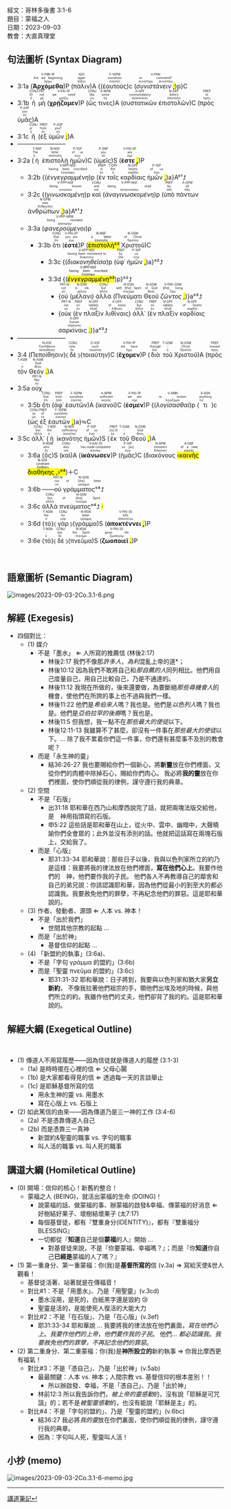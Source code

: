 經文：哥林多後書 3:1-6   
題目：蒙福之人   
日期：2023-09-03   
教會：大直真理堂   


## 句法圖析 (Syntax Diagram)

- 3:1a (<RUBY><ruby><ruby><strong><strong>Ἀρχόμεθα</strong></strong><rt>ἄρχω</rt></ruby><rt>Are we beginning</rt></ruby><rt>V-PMI-1P</rt></RUBY>)P (<RUBY><ruby><ruby>πάλιν<rt>πάλιν</rt></ruby><rt>again</rt></ruby><rt>ADV</rt></RUBY>)A {(<RUBY><ruby><ruby>ἑαυτοὺς<rt>ἑαυτοῦ</rt></ruby><rt>ourselves</rt></ruby><rt>F-1APM</rt></RUBY>)c (<RUBY><ruby><ruby><em>συνιστάνειν <mark class="pm">;</mark></em><rt>συνίστημι, συνιστάω</rt></ruby><rt>to commend?</rt></ruby><rt>V-PAN</rt></RUBY>)p}C
- 3:1b <RUBY><ruby><ruby>ἢ<rt>ἤ</rt></ruby><rt>Or</rt></ruby><rt>CONJ</rt></RUBY> <RUBY><ruby><ruby>μὴ<rt>μή</rt></ruby><rt>not</rt></ruby><rt>PRT</rt></RUBY> (<RUBY><ruby><ruby><strong><strong>χρῄζομεν</strong></strong><rt>χρῄζω</rt></ruby><rt>we need</rt></ruby><rt>V-PAI-1P</rt></RUBY>)P (<RUBY><ruby><ruby>ὥς<rt>ὡς</rt></ruby><rt>like</rt></ruby><rt>CONJ</rt></RUBY> <RUBY><ruby><ruby>τινες<rt>τις</rt></ruby><rt>some</rt></ruby><rt>X-NPM</rt></RUBY>)A (<RUBY><ruby><ruby>συστατικῶν<rt>συστατικός</rt></ruby><rt>commendatory</rt></ruby><rt>A-GPF</rt></RUBY> <RUBY><ruby><ruby>ἐπιστολῶν<rt>ἐπιστολή</rt></ruby><rt>letters</rt></ruby><rt>N-GPF</rt></RUBY>)C (<RUBY><ruby><ruby>πρὸς<rt>πρός</rt></ruby><rt>to</rt></ruby><rt>PREP</rt></RUBY> <RUBY><ruby><ruby>ὑμᾶς<rt>σύ</rt></ruby><rt>you</rt></ruby><rt>P-2AP</rt></RUBY>)A
- 3:1c <RUBY><ruby><ruby>ἢ<rt>ἤ</rt></ruby><rt>or</rt></ruby><rt>CONJ</rt></RUBY> (<RUBY><ruby><ruby>ἐξ<rt>ἐκ</rt></ruby><rt>from</rt></ruby><rt>PREP</rt></RUBY> <RUBY><ruby><ruby>ὑμῶν <mark class="pm">;</mark><rt>σύ</rt></ruby><rt>you?</rt></ruby><rt>P-2GP</rt></RUBY>)A 
- ————————
- 3:2a (<RUBY><ruby><ruby>ἡ<rt>ὁ</rt></ruby><rt>The</rt></ruby><rt>T-NSF</rt></RUBY> <RUBY><ruby><ruby>ἐπιστολὴ<rt>ἐπιστολή</rt></ruby><rt>letter</rt></ruby><rt>N-NSF</rt></RUBY> <RUBY><ruby><ruby>ἡμῶν<rt>ἐγώ</rt></ruby><rt>of us</rt></ruby><rt>P-1GP</rt></RUBY>)C (<RUBY><ruby><ruby>ὑμεῖς<rt>σύ</rt></ruby><rt>you</rt></ruby><rt>P-2NP</rt></RUBY>)S (<RUBY><ruby><ruby><strong>ἐστε <mark class="pm">,</mark></strong><rt>εἰμί</rt></ruby><rt>are</rt></ruby><rt>V-PAI-2P</rt></RUBY>)P 
	- 3:2b {(<RUBY><ruby><ruby><em><em>ἐνγεγραμμένη</em></em><rt>ἐγγράφω</rt></ruby><rt>having been inscribed</rt></ruby><rt>V-RPP-NSF</rt></RUBY>)p (<RUBY><ruby><ruby>ἐν<rt>ἐν</rt></ruby><rt>in</rt></ruby><rt>PREP</rt></RUBY> <RUBY><ruby><ruby>ταῖς<rt>ὁ</rt></ruby><rt>the</rt></ruby><rt>T-DPF</rt></RUBY> <RUBY><ruby><ruby>καρδίαις<rt>καρδία</rt></ruby><rt>hearts</rt></ruby><rt>N-DPF</rt></RUBY> <RUBY><ruby><ruby>ἡμῶν <mark class="pm">,</mark><rt>ἐγώ</rt></ruby><rt>of us</rt></ruby><rt>P-1GP</rt></RUBY>)a}A°¹⮥
	- 3:2c {(<RUBY><ruby><ruby><em><em>γινωσκομένη</em></em><rt>γινώσκω</rt></ruby><rt>being known</rt></ruby><rt>V-PPP-NSF</rt></RUBY>)p <RUBY><ruby><ruby>καὶ<rt>καί</rt></ruby><rt>and</rt></ruby><rt>CONJ</rt></RUBY> (<RUBY><ruby><ruby><em><em>ἀναγινωσκομένη</em></em><rt>ἀναγινώσκω</rt></ruby><rt>being read</rt></ruby><rt>V-PPP-NSF</rt></RUBY>)p (<RUBY><ruby><ruby>ὑπὸ<rt>ὑπό</rt></ruby><rt>by</rt></ruby><rt>PREP</rt></RUBY> <RUBY><ruby><ruby>πάντων<rt>πᾶς</rt></ruby><rt>all</rt></ruby><rt>A-GPM</rt></RUBY> <RUBY><ruby><ruby>ἀνθρώπων <mark class="pm">,</mark><rt>ἄνθρωπος</rt></ruby><rt>men</rt></ruby><rt>N-GPM</rt></RUBY>)a}A°¹⮥ 
	- 3:3a (<RUBY><ruby><ruby><em><em>φανερούμενοι</em></em><rt>φανερόω</rt></ruby><rt>being revealed</rt></ruby><rt>V-PPP-NPM</rt></RUBY>)p
		- 3:3b <RUBY><ruby><ruby>ὅτι<rt>ὅτι</rt></ruby><rt>that</rt></ruby><rt>CONJ</rt></RUBY> (<RUBY><ruby><ruby><strong><strong>ἐστὲ</strong></strong><rt>εἰμί</rt></ruby><rt>you are</rt></ruby><rt>V-PAI-2P</rt></RUBY>)P (<mark><RUBY><ruby><ruby>ἐπιστολὴ<rt>ἐπιστολή</rt></ruby><rt>a letter</rt></ruby><rt>N-NSF</rt></RUBY>°²</mark> <RUBY><ruby><ruby>Χριστοῦ<rt>Χριστός</rt></ruby><rt>of Christ</rt></ruby><rt>N-GSM</rt></RUBY>)C 
			- 3:3c {(<RUBY><ruby><ruby><em><em>διακονηθεῖσα</em></em><rt>διακονέω</rt></ruby><rt>having been ministered to</rt></ruby><rt>V-APP-NSF</rt></RUBY>)p (<RUBY><ruby><ruby>ὑφ᾽<rt>ὑπό</rt></ruby><rt>by</rt></ruby><rt>PREP</rt></RUBY> <RUBY><ruby><ruby>ἡμῶν <mark class="pm">,</mark><rt>ἐγώ</rt></ruby><rt>us</rt></ruby><rt>P-1GP</rt></RUBY>)a}°²⮥
			- 3:3d {(<mark><RUBY><ruby><ruby><em><em>ἐνγεγραμμένη</em></em><rt>ἐγγράφω</rt></ruby><rt>having been inscribed</rt></ruby><rt>V-RPP-NSF</rt></RUBY>°³</mark>)p}°²⮥
				- {<RUBY><ruby><ruby>οὐ<rt>οὐ</rt></ruby><rt>not</rt></ruby><rt>PRT-N</rt></RUBY> (<RUBY><ruby><ruby>μέλανι<rt>μέλαν</rt></ruby><rt>in ink</rt></ruby><rt>N-DSN</rt></RUBY>) <RUBY><ruby><ruby>ἀλλὰ<rt>ἀλλά</rt></ruby><rt>but</rt></ruby><rt>CONJ</rt></RUBY> (<RUBY><ruby><ruby>Πνεύματι<rt>πνεῦμα</rt></ruby><rt>with [the] Spirit</rt></ruby><rt>N-DSN</rt></RUBY> <RUBY><ruby><ruby>Θεοῦ<rt>θεός</rt></ruby><rt>of God</rt></ruby><rt>N-GSM</rt></RUBY> <RUBY><ruby><ruby><em>ζῶντος <mark class="pm">,</mark></em><rt>ζάω</rt></ruby><rt>[the] living</rt></ruby><rt>V-PAP-GSM</rt></RUBY>)}a°³⮥
				- {<RUBY><ruby><ruby>οὐκ<rt>οὐ</rt></ruby><rt>not</rt></ruby><rt>PRT-N</rt></RUBY> (<RUBY><ruby><ruby>ἐν<rt>ἐν</rt></ruby><rt>on</rt></ruby><rt>PREP</rt></RUBY> <RUBY><ruby><ruby>πλαξὶν<rt>πλάξ</rt></ruby><rt>tablets</rt></ruby><rt>N-DPF</rt></RUBY> <RUBY><ruby><ruby>λιθίναις<rt>λίθινος</rt></ruby><rt>of stone</rt></ruby><rt>A-DPF</rt></RUBY>) <RUBY><ruby><ruby>ἀλλ᾽<rt>ἀλλά</rt></ruby><rt>but</rt></ruby><rt>CONJ</rt></RUBY> (<RUBY><ruby><ruby>ἐν<rt>ἐν</rt></ruby><rt>on</rt></ruby><rt>PREP</rt></RUBY> <RUBY><ruby><ruby>πλαξὶν<rt>πλάξ</rt></ruby><rt>tablets</rt></ruby><rt>N-DPF</rt></RUBY> <RUBY><ruby><ruby>καρδίαις<rt>καρδία</rt></ruby><rt>of hearts</rt></ruby><rt>N-DPF</rt></RUBY> <RUBY><ruby><ruby>σαρκίναις <mark class="pm">.</mark><rt>σάρκινος</rt></ruby><rt>human</rt></ruby><rt>A-DPF</rt></RUBY>)}a°³⮥
- ————————
- 3:4 (<RUBY><ruby><ruby>Πεποίθησιν<rt>πεποίθησις</rt></ruby><rt>Confidence</rt></ruby><rt>N-ASF</rt></RUBY>)⦇ <RUBY><ruby><ruby>δὲ<rt>δέ</rt></ruby><rt>now</rt></ruby><rt>CONJ</rt></RUBY> ⦈(<RUBY><ruby><ruby>τοιαύτην<rt>τοιοῦτος</rt></ruby><rt>such</rt></ruby><rt>D-ASF</rt></RUBY>)C (<RUBY><ruby><ruby><strong><strong>ἔχομεν</strong></strong><rt>ἔχω</rt></ruby><rt>we have</rt></ruby><rt>V-PAI-1P</rt></RUBY>)P (<RUBY><ruby><ruby>διὰ<rt>διά</rt></ruby><rt>through</rt></ruby><rt>PREP</rt></RUBY> <RUBY><ruby><ruby>τοῦ<rt>ὁ</rt></ruby><rt>-</rt></ruby><rt>T-GSM</rt></RUBY> <RUBY><ruby><ruby>Χριστοῦ<rt>Χριστός</rt></ruby><rt>Christ</rt></ruby><rt>N-GSM</rt></RUBY>)A (<RUBY><ruby><ruby>πρὸς<rt>πρός</rt></ruby><rt>toward</rt></ruby><rt>PREP</rt></RUBY> <RUBY><ruby><ruby>τὸν<rt>ὁ</rt></ruby><rt>-</rt></ruby><rt>T-ASM</rt></RUBY> <RUBY><ruby><ruby>Θεόν <mark class="pm">.</mark><rt>θεός</rt></ruby><rt>God</rt></ruby><rt>N-ASM</rt></RUBY>)A 
- 3:5a <RUBY><ruby><ruby>οὐχ<rt>οὐ</rt></ruby><rt>Not</rt></ruby><rt>PRT-N</rt></RUBY>
	- 3:5b <RUBY><ruby><ruby>ὅτι<rt>ὅτι</rt></ruby><rt>that</rt></ruby><rt>CONJ</rt></RUBY> (<RUBY><ruby><ruby>ἀφ᾽<rt>ἀπό</rt></ruby><rt>from</rt></ruby><rt>PREP</rt></RUBY> <RUBY><ruby><ruby>ἑαυτῶν<rt>ἑαυτοῦ</rt></ruby><rt>ourselves</rt></ruby><rt>F-1GPM</rt></RUBY>)A (<RUBY><ruby><ruby>ἱκανοί<rt>ἱκανός</rt></ruby><rt>sufficient</rt></ruby><rt>A-NPM</rt></RUBY>)C (<RUBY><ruby><ruby><strong><strong>ἐσμεν</strong></strong><rt>εἰμί</rt></ruby><rt>we are</rt></ruby><rt>V-PAI-1P</rt></RUBY>)P {(<RUBY><ruby><ruby><em>λογίσασθαί</em><rt>λογίζομαι</rt></ruby><rt>to reckon</rt></ruby><rt>V-AMN</rt></RUBY>)p (<RUBY><ruby><ruby>τι<rt>τις</rt></ruby><rt>anything</rt></ruby><rt>X-ASN</rt></RUBY>)c (<RUBY><ruby><ruby>ὡς<rt>ὡς</rt></ruby><rt>as</rt></ruby><rt>CONJ</rt></RUBY> <RUBY><ruby><ruby>ἐξ<rt>ἐκ</rt></ruby><rt>of</rt></ruby><rt>PREP</rt></RUBY> <RUBY><ruby><ruby>ἑαυτῶν <mark class="pm">,</mark><rt>ἑαυτοῦ</rt></ruby><rt>ourselves</rt></ruby><rt>F-1GPM</rt></RUBY>)a}≒C
- 3:5c <RUBY><ruby><ruby>ἀλλ᾽<rt>ἀλλά</rt></ruby><rt>but</rt></ruby><rt>CONJ</rt></RUBY> (<RUBY><ruby><ruby>ἡ<rt>ὁ</rt></ruby><rt>the</rt></ruby><rt>T-NSF</rt></RUBY> <RUBY><ruby><ruby>ἱκανότης<rt>ἱκανότης</rt></ruby><rt>sufficiency</rt></ruby><rt>N-NSF</rt></RUBY> <RUBY><ruby><ruby>ἡμῶν<rt>ἐγώ</rt></ruby><rt>of us</rt></ruby><rt>P-1GP</rt></RUBY>)S (<RUBY><ruby><ruby>ἐκ<rt>ἐκ</rt></ruby><rt>[is] of</rt></ruby><rt>PREP</rt></RUBY> <RUBY><ruby><ruby>τοῦ<rt>ὁ</rt></ruby><rt>-</rt></ruby><rt>T-GSM</rt></RUBY> <RUBY><ruby><ruby>Θεοῦ <mark class="pm">,</mark><rt>θεός</rt></ruby><rt>God</rt></ruby><rt>N-GSM</rt></RUBY>)A 
	- 3:6a (<RUBY><ruby><ruby>ὃς<rt>ὅς</rt></ruby><rt>who</rt></ruby><rt>R-NSM</rt></RUBY>)S (<RUBY><ruby><ruby>καὶ<rt>καί</rt></ruby><rt>also</rt></ruby><rt>CONJ</rt></RUBY>)A (<RUBY><ruby><ruby><strong><strong>ἱκάνωσεν</strong></strong><rt>ἱκανόω</rt></ruby><rt>has made competent</rt></ruby><rt>V-AAI-3S</rt></RUBY>)P (<RUBY><ruby><ruby>ἡμᾶς<rt>ἐγώ</rt></ruby><rt>us [as]</rt></ruby><rt>P-1AP</rt></RUBY>)C (<RUBY><ruby><ruby>διακόνους<rt>διάκονος</rt></ruby><rt>ministers</rt></ruby><rt>N-APM</rt></RUBY> <mark>‹<RUBY><ruby><ruby>καινῆς<rt>καινός</rt></ruby><rt>of a new</rt></ruby><rt>A-GSF</rt></RUBY> <RUBY><ruby><ruby>διαθήκης <mark class="pm">,</mark><rt>διαθήκη</rt></ruby><rt>covenant</rt></ruby><rt>N-GSF</rt></RUBY>›°⁴</mark>)＋C 
	- 3:6b ——<RUBY><ruby><ruby>οὐ<rt>οὐ</rt></ruby><rt>not</rt></ruby><rt>PRT-N</rt></RUBY> <RUBY><ruby><ruby>γράμματος°⁴⮥<rt>γράμμα</rt></ruby><rt>of [the] letter</rt></ruby><rt>N-GSN</rt></RUBY>
	- 3:6c <RUBY><ruby><ruby>ἀλλὰ<rt>ἀλλά</rt></ruby><rt>but</rt></ruby><rt>CONJ</rt></RUBY> <RUBY><ruby><ruby>πνεύματος°⁴⮥ <mark class="pm">·</mark><rt>πνεῦμα</rt></ruby><rt>of [the] Spirit</rt></ruby><rt>N-GSN</rt></RUBY>
	- 3:6d (<RUBY><ruby><ruby>τὸ<rt>ὁ</rt></ruby><rt>the</rt></ruby><rt>T-NSN</rt></RUBY>)⦇ <RUBY><ruby><ruby>γὰρ<rt>γάρ</rt></ruby><rt>for</rt></ruby><rt>CONJ</rt></RUBY> ⦈(<RUBY><ruby><ruby>γράμμα<rt>γράμμα</rt></ruby><rt>letter</rt></ruby><rt>N-NSN</rt></RUBY>)S (<RUBY><ruby><ruby><strong>ἀποκτέννει <mark class="pm">,</mark></strong><rt>ἀποκτείνω</rt></ruby><rt>kills</rt></ruby><rt>V-PAI-3S</rt></RUBY>)P
	- 3:6e (<RUBY><ruby><ruby>τὸ<rt>ὁ</rt></ruby><rt>-</rt></ruby><rt>T-NSN</rt></RUBY>)⦇ <RUBY><ruby><ruby>δὲ<rt>δέ</rt></ruby><rt>but</rt></ruby><rt>CONJ</rt></RUBY> ⦈(<RUBY><ruby><ruby>πνεῦμα<rt>πνεῦμα</rt></ruby><rt>the Spirit</rt></ruby><rt>N-NSN</rt></RUBY>)S (<RUBY><ruby><ruby><strong>ζωοποιεῖ <mark class="pm">.</mark></strong><rt>ζωοποιέω</rt></ruby><rt>gives life</rt></ruby><rt>V-PAI-3S</rt></RUBY>)P

️

## 語意圖析 (Semantic Diagram)
![images/2023-09-03-2Co.3.1-6.png](images/2023-09-03-2Co.3.1-6.png)

## 解經 (Exegesis)

- 四個對比：
	- (1) 媒介
		- 不是「墨水」 ⇐ 人所寫的推薦信 (林後2:17)
			- 林後2:17 我們不像那*許多人*，*為利*混亂上帝的道*；
			- 林後10:12 因為我們不敢將自己和*那自薦的人*同列相比。他們用自己度量自己，用自己比較自己，乃是不通達的。 
			- 林後11:12 我現在所做的，後來還要做，為要斷絕*那些尋機會人*的機會，使他們在所誇的事上也不過與我們一樣。 
			- 林後11:22 他們是*希伯來人*嗎？我也是。他們是*以色列人*嗎？我也是。他們是*亞伯拉罕的後裔*嗎？我也是。 
			- 林後11:5 但我想，我一點不在*那些最大的使徒*以下。 
			- 林後12:11-13 我雖算不了甚麼，卻沒有一件事在*那些最大的使徒*以下。... 除了我不累着你們這一件事，你們還有甚麼事不及別的教會呢？
		- 而是「永生神的靈」
			- 結36:26-27 我也要賜給你們一個新心，將**新靈**放在你們裡面，又從你們的肉體中除掉石心，賜給你們肉心。 我必將**我的靈**放在你們裡面，使你們順從我的律例，謹守遵行我的典章。 
	- (2) 空間
		- 不是「石版」
			- 出31:18 耶和華在西乃山和摩西說完了話，就把兩塊法版交給他，是　神用指頭寫的石版。 
			- 申5:22 這些話是耶和華在山上，從火中、雲中、幽暗中，大聲曉諭你們全會眾的；此外並沒有添別的話。他就把這話寫在兩塊石版上，交給我了。 
		- 而是「心版」
			- 耶31:33-34  耶和華說：那些日子以後，我與以色列家所立的約乃是這樣：我要將我的律法放在他們裡面，**寫在他們心上**。我要作他們的　神，他們要作我的子民。 他們各人不再教導自己的鄰舍和自己的弟兄說：你該認識耶和華，因為他們從最小的到至大的都必認識我。我要赦免他們的罪孽，不再紀念他們的罪惡。這是耶和華說的。 
	- (3) 作者、發動者、源頭 ⇐ 人本 vs. 神本！
		- 不是「出於我們」
			- 世間其他宗教的起點 ...
		- 而是「出於神」
			- 基督信仰的起點 ...
	- (4) 「新盟約的執事」(3:6a)、
		- 不是「字句 γράμμα 的盟約」(3:6b)
		- 而是「聖靈 πνεῦμα 的盟約」(3:6c)
			- 耶31:31-32 耶和華說：日子將到，我要與以色列家和猶大家**另立新約**， 不像我拉著他們祖宗的手，領他們出埃及地的時候，與他們所立的約。我雖作他們的丈夫，他們卻背了我的約。這是耶和華說的。


## 解經大綱 (Exegetical Outline)
️
- (1) 傳道人不用寫履歷——因為信徒就是傳道人的履歷 (3:1-3)
	- (1a) 是時時擺在心裡的信 ⇐ 父母心腸
	- (1b) 是大家都看得見的信 ⇐ 透過每一天的言談舉止
	- (1c) 是耶穌基督所寫的信
		- 用永生神的靈 vs. 用墨水
		- 寫在心版上 vs. 石版上
- (2) 如此篤信的由來——因為傳道乃是三一神的工作 (3:4-6)
	- (2a) 不是憑靠傳道人自己
	- (2b) 而是憑靠三一真神
		- 新盟約&聖靈的職事 vs. 字句的職事
		- 叫人活的職事 vs. 叫人死的職事

## 講道大綱 (Homiletical Outline)

- (0) 開場：信仰的核心！新舊約整合！
	- 蒙福之人 (BEING)，就活出蒙福的生命 (DOING)！
		- 說蒙福的話、做蒙福的事、辦蒙福的啟發&幸福、傳蒙福的好消息 ⇐ 好樹結好果子、壞樹結壞果子 (太7:17)
		- 每個基督徒，都有『雙重身分(IDENTITY)』，都有『雙重福分 BLESSING』
		- 一切都從『**知道**自己是個**蒙福**的人』開始 ...
			- 對基督徒來說，不是『你要蒙福、幸福嗎？』；而是『你**知道**你自己**已經是**蒙福的人了嗎？』
- (1) 第一重身分、第一重蒙福：你(我)是**基督所寫的**信 (v.3a) ⇒ 寫給天使&世人觀看！
	- 基督徒活著、站著就是在傳福音！
	- 對比#1：不是「用墨水」、乃是「用聖靈」(v.3cd)
		- 墨水沒用，是死的，白紙黑字還是毀約 😢
		- 聖靈是活的，是能使死人復活的大能大力
	- 對比#2：不是「在石版」、乃是「在心版」(v.3ef)
		- 耶31:33-34 耶和華說 ... 我要將我的律法放在他們裏面，*寫在他們心上*。*我要作他們的上帝*，*他們要作我的子民*。 他們... *都必認識我*。*我要赦免他們的罪孽，不再記念他們的罪惡*。 
- (2) 第二重身分、第二重蒙福：你(我)是**神所設立的**新約執事 ⇒ 你我比摩西更有福氣！
	- 對比#3：不是「憑自己」、乃是「出於神」(v.5ab)
		- 最最關鍵：人本 vs. 神本；人間宗教 vs. 基督信仰的根本差別！！
			- 所以辦啟發、幸福，不是「憑自己」、乃是「出於神」
		- 林前12:3 所以我告訴你們，*被上帝的靈感動*的，沒有說「耶穌是可咒詛」的；若不是*被聖靈感動*的，也沒有能說「耶穌是主」的。 
	- 對比#4：不是「字句的盟約」、乃是「聖靈的盟約」(v.6bc)
		- 結36:27 我必將*我的靈*放在你們裏面，使你們順從我的律例，謹守遵行我的典章。 
		- 因為：字句叫人死，聖靈叫人活！


## 小抄 (memo)


![images/2023-09-03-2Co.3.1-6-memo.jpg](images/2023-09-03-2Co.3.1-6-memo.jpg)

---


[講道筆記↵](README.md)


